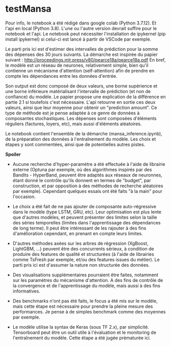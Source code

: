 # **testMansa**



Pour info, le notebook a été rédigé dans google colab (Python 3.7.12). Et l'api en local (Python 3.8).
L'une ou l'autre version devrait suffire pour le notebook et l'api. Le notebook peut nécessiter l'installation 
de ipykernel (pip install ipykernel) si celui-ci est lancé à partir de VSCode par exemple. 

Le parti pris ici est d'estimer des intervalles de prédiction pour la somme des dépenses des 30 jours suivants. 
La démarche est inspirée du papier suivant : http://proceedings.mlr.press/v80/pearce18a/pearce18a.pdf
En bref, le modèle est un réseau de neurones, relativement simple, bien qu'il contienne un mécanisme d'attention (self-attention) afin de prendre en compte les dépendances entre les données d'entrée. 

Son output est donc composé de deux valeurs, une borne supérience et une borne inférieure matérialisant l'intervalle de prédiction (et non de confiance) du modèle. Le papier propose une explication de la différence en partie 2.1 si toutefois c'est nécessaire. L'api retourne en sortie ces deux valeurs, ainsi que leur moyenne pour obtenir un "prediction amount". 
Ce type de méthode est je pense adaptée à ce genre de données à composantes stochastiques. Les dépenses sont composées d'éléments réguliers (factures, loyers, etc), mais aussi d'éléments aléatoires.


Le notebook contient l'ensemble de la démarche (mansa_inference.ipynb), de la préparation des données à l'entraînement du modèle. Les choix et étapes y sont commentées, ainsi que de potentielles autres pistes. 

**Spoiler**

- Aucune recherche d'hyper-paramètre a été effectuée à l'aide de librairie externe (Optuna par exemple, où des algorithmes inspirés par des Bandits - HyperBand, peuvent être adaptés aux réseaux de neuronnes, étant donné le contrôle qu'ils donnent en termes de "budget", par construction, et par opposition à des méthodes de recherche aléatoires par exemple). Cependant quelques essais ont été faits "à la main" pour l'occasion.

- Le choix a été fait de ne pas ajouter de composante auto-régressive dans le modèle (type LSTM, GRU, etc). Leur optimisation est plus lente que d'autres modèles, et peuvent présenter des limites selon la taille des séries temporelles (limites dans l'apprentissage des dépendances de long terme). Il peut être intéressant de les rajouter à des fins d'amélioration cependant, en prenant en compte leurs limites.

- D'autres méthodes axées sur les arbres de régression (XgBoost, LightGBM, ...) peuvent être des concurrents sérieux, à condition de produire des features de qualité et structurées (à l'aide de librairies comme TsFresh par exemple, et/ou des features issues du métier). Le parti pris ici est d'assumer la nature non structurée des données. 

- Des visualisations supplémentaires pourraient être faites, notamment sur les paramètres du mécanisme d'attention. A des fins de contrôle de la convergence et de l'apprentissage du modèle, mais aussi à des fins informatives. 

- Des benchmarks n'ont pas été faits, le focus a été mis sur le modèle, mais cette étape est nécessaire pour prendre la pleine mesure des performances. Je pense à de simples benchmark comme des moyennes par exemple.

- Le modèle utilise la syntax de Keras (sous TF 2.x), par simplicité. Tensorboard peut être un outil utile à l'évaluation et le monitoring de l'entraînement du modèle. Cette étape a été jugée prématurée ici. 




